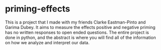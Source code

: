 # priming-effects

This is a project that I made with my friends Clarke Eastman-Pinto and Garima Dubey. It aims to measure the effects positive and negative priming has no written responses to open ended questions. The entire project is done in python, and the abstract is where you will find all of the information on how we analyze and interpret our data.
